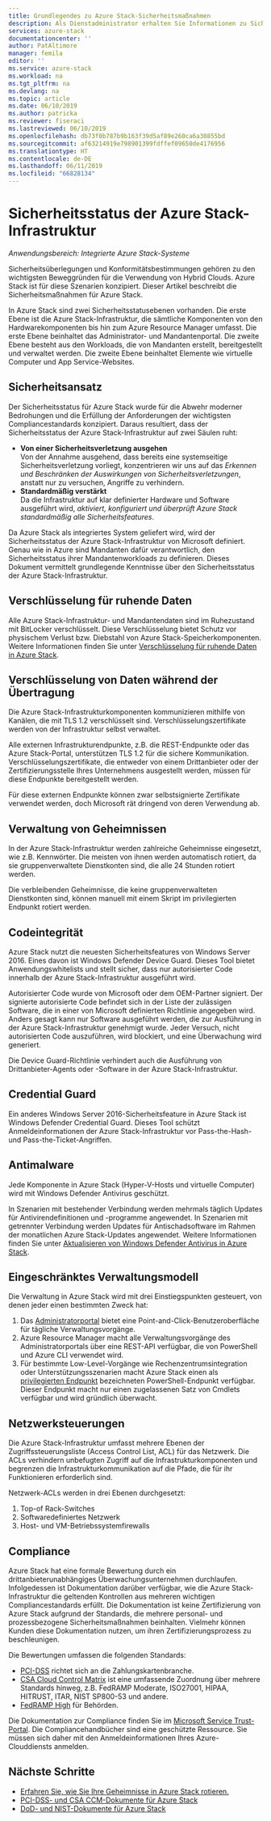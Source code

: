 ```yaml
---
title: Grundlegendes zu Azure Stack-Sicherheitsmaßnahmen
description: Als Dienstadministrator erhalten Sie Informationen zu Sicherheitsmaßnahmen, die auf Azure Stack angewendet werden
services: azure-stack
documentationcenter: ''
author: PatAltimore
manager: femila
editor: ''
ms.service: azure-stack
ms.workload: na
ms.tgt_pltfrm: na
ms.devlang: na
ms.topic: article
ms.date: 06/10/2019
ms.author: patricka
ms.reviewer: fiseraci
ms.lastreviewed: 06/10/2019
ms.openlocfilehash: db73f0b787b9b163f39d5af89e260ca6a30855bd
ms.sourcegitcommit: af63214919e798901399fdffef09650de4176956
ms.translationtype: HT
ms.contentlocale: de-DE
ms.lasthandoff: 06/11/2019
ms.locfileid: "66828134"
---
```

# <a name="azure-stack-infrastructure-security-posture"></a>Sicherheitsstatus der Azure Stack-Infrastruktur

*Anwendungsbereich: Integrierte Azure Stack-Systeme*

Sicherheitsüberlegungen und Konformitätsbestimmungen gehören zu den wichtigsten Beweggründen für die Verwendung von Hybrid Clouds. Azure Stack ist für diese Szenarien konzipiert. Dieser Artikel beschreibt die Sicherheitsmaßnahmen für Azure Stack.

In Azure Stack sind zwei Sicherheitsstatusebenen vorhanden. Die erste Ebene ist die Azure Stack-Infrastruktur, die sämtliche Komponenten von den Hardwarekomponenten bis hin zum Azure Resource Manager umfasst. Die erste Ebene beinhaltet das Administrator- und Mandantenportal. Die zweite Ebene besteht aus den Workloads, die von Mandanten erstellt, bereitgestellt und verwaltet werden. Die zweite Ebene beinhaltet Elemente wie virtuelle Computer und App Service-Websites.

## <a name="security-approach"></a>Sicherheitsansatz

Der Sicherheitsstatus für Azure Stack wurde für die Abwehr moderner Bedrohungen und die Erfüllung der Anforderungen der wichtigsten Compliancestandards konzipiert. Daraus resultiert, dass der Sicherheitsstatus der Azure Stack-Infrastruktur auf zwei Säulen ruht:

 - **Von einer Sicherheitsverletzung ausgehen**  
Von der Annahme ausgehend, dass bereits eine systemseitige Sicherheitsverletzung vorliegt, konzentrieren wir uns auf das *Erkennen und Beschränken der Auswirkungen von Sicherheitsverletzungen*, anstatt nur zu versuchen, Angriffe zu verhindern. 
 - **Standardmäßig verstärkt**  
Da die Infrastruktur auf klar definierter Hardware und Software ausgeführt wird, *aktiviert, konfiguriert und überprüft Azure Stack standardmäßig alle Sicherheitsfeatures*.

Da Azure Stack als integriertes System geliefert wird, wird der Sicherheitsstatus der Azure Stack-Infrastruktur von Microsoft definiert. Genau wie in Azure sind Mandanten dafür verantwortlich, den Sicherheitsstatus ihrer Mandantenworkloads zu definieren. Dieses Dokument vermittelt grundlegende Kenntnisse über den Sicherheitsstatus der Azure Stack-Infrastruktur.

## <a name="data-at-rest-encryption"></a>Verschlüsselung für ruhende Daten
Alle Azure Stack-Infrastruktur- und Mandantendaten sind im Ruhezustand mit BitLocker verschlüsselt. Diese Verschlüsselung bietet Schutz vor physischem Verlust bzw. Diebstahl von Azure Stack-Speicherkomponenten. Weitere Informationen finden Sie unter [Verschlüsselung für ruhende Daten in Azure Stack](azure-stack-security-bitlocker.md).

## <a name="data-in-transit-encryption"></a>Verschlüsselung von Daten während der Übertragung
Die Azure Stack-Infrastrukturkomponenten kommunizieren mithilfe von Kanälen, die mit TLS 1.2 verschlüsselt sind. Verschlüsselungszertifikate werden von der Infrastruktur selbst verwaltet. 

Alle externen Infrastrukturendpunkte, z.B. die REST-Endpunkte oder das Azure Stack-Portal, unterstützen TLS 1.2 für die sichere Kommunikation. Verschlüsselungszertifikate, die entweder von einem Drittanbieter oder der Zertifizierungsstelle Ihres Unternehmens ausgestellt werden, müssen für diese Endpunkte bereitgestellt werden. 

Für diese externen Endpunkte können zwar selbstsignierte Zertifikate verwendet werden, doch Microsoft rät dringend von deren Verwendung ab. 

## <a name="secret-management"></a>Verwaltung von Geheimnissen
In der Azure Stack-Infrastruktur werden zahlreiche Geheimnisse eingesetzt, wie z.B. Kennwörter. Die meisten von ihnen werden automatisch rotiert, da sie gruppenverwaltete Dienstkonten sind, die alle 24 Stunden rotiert werden.

Die verbleibenden Geheimnisse, die keine gruppenverwalteten Dienstkonten sind, können manuell mit einem Skript im privilegierten Endpunkt rotiert werden.

## <a name="code-integrity"></a>Codeintegrität
Azure Stack nutzt die neuesten Sicherheitsfeatures von Windows Server 2016. Eines davon ist Windows Defender Device Guard. Dieses Tool bietet Anwendungswhitelists und stellt sicher, dass nur autorisierter Code innerhalb der Azure Stack-Infrastruktur ausgeführt wird. 

Autorisierter Code wurde von Microsoft oder dem OEM-Partner signiert. Der signierte autorisierte Code befindet sich in der Liste der zulässigen Software, die in einer von Microsoft definierten Richtlinie angegeben wird. Anders gesagt kann nur Software ausgeführt werden, die zur Ausführung in der Azure Stack-Infrastruktur genehmigt wurde. Jeder Versuch, nicht autorisierten Code auszuführen, wird blockiert, und eine Überwachung wird generiert.

Die Device Guard-Richtlinie verhindert auch die Ausführung von Drittanbieter-Agents oder -Software in der Azure Stack-Infrastruktur.

## <a name="credential-guard"></a>Credential Guard
Ein anderes Windows Server 2016-Sicherheitsfeature in Azure Stack ist Windows Defender Credential Guard. Dieses Tool schützt Anmeldeinformationen der Azure Stack-Infrastruktur vor Pass-the-Hash- und Pass-the-Ticket-Angriffen.

## <a name="antimalware"></a>Antimalware
Jede Komponente in Azure Stack (Hyper-V-Hosts und virtuelle Computer) wird mit Windows Defender Antivirus geschützt.

In Szenarien mit bestehender Verbindung werden mehrmals täglich Updates für Antivirendefinitionen und -programme angewendet. In Szenarien mit getrennter Verbindung werden Updates für Antischadsoftware im Rahmen der monatlichen Azure Stack-Updates angewendet. Weitere Informationen finden Sie unter [Aktualisieren von Windows Defender Antivirus in Azure Stack](azure-stack-security-av.md).

## <a name="constrained-administration-model"></a>Eingeschränktes Verwaltungsmodell
Die Verwaltung in Azure Stack wird mit drei Einstiegspunkten gesteuert, von denen jeder einen bestimmten Zweck hat: 
1. Das [Administratorportal](azure-stack-manage-portals.md) bietet eine Point-and-Click-Benutzeroberfläche für tägliche Verwaltungsvorgänge.
2. Azure Resource Manager macht alle Verwaltungsvorgänge des Administratorportals über eine REST-API verfügbar, die von PowerShell und Azure CLI verwendet wird. 
3. Für bestimmte Low-Level-Vorgänge wie Rechenzentrumsintegration oder Unterstützungsszenarien macht Azure Stack einen als [privilegierten Endpunkt](azure-stack-privileged-endpoint.md) bezeichneten PowerShell-Endpunkt verfügbar. Dieser Endpunkt macht nur einen zugelassenen Satz von Cmdlets verfügbar und wird gründlich überwacht.

## <a name="network-controls"></a>Netzwerksteuerungen
Die Azure Stack-Infrastruktur umfasst mehrere Ebenen der Zugriffssteuerungsliste (Access Control List, ACL) für das Netzwerk. Die ACLs verhindern unbefugten Zugriff auf die Infrastrukturkomponenten und begrenzen die Infrastrukturkommunikation auf die Pfade, die für ihr Funktionieren erforderlich sind. 

Netzwerk-ACLs werden in drei Ebenen durchgesetzt:
1.  Top-of Rack-Switches
2.  Softwaredefiniertes Netzwerk
3.  Host- und VM-Betriebssystemfirewalls

## <a name="regulatory-compliance"></a>Compliance

Azure Stack hat eine formale Bewertung durch ein drittanbieterunabhängiges Überwachungsunternehmen durchlaufen. Infolgedessen ist Dokumentation darüber verfügbar, wie die Azure Stack-Infrastruktur die geltenden Kontrollen aus mehreren wichtigen Compliancestandards erfüllt. Die Dokumentation ist keine Zertifizierung von Azure Stack aufgrund der Standards, die mehrere personal- und prozessbezogene Sicherheitsmaßnahmen beinhalten. Vielmehr können Kunden diese Dokumentation nutzen, um ihren Zertifizierungsprozess zu beschleunigen.

Die Bewertungen umfassen die folgenden Standards:

- [PCI-DSS](https://www.pcisecuritystandards.org/pci_security/) richtet sich an die Zahlungskartenbranche.
- [CSA Cloud Control Matrix](https://cloudsecurityalliance.org/group/cloud-controls-matrix/#_overview) ist eine umfassende Zuordnung über mehrere Standards hinweg, z.B. FedRAMP Moderate, ISO27001, HIPAA, HITRUST, ITAR, NIST SP800-53 und andere.
- [FedRAMP High](https://www.fedramp.gov/fedramp-releases-high-baseline/) für Behörden.

Die Dokumentation zur Compliance finden Sie im [Microsoft Service Trust-Portal](https://servicetrust.microsoft.com/ViewPage/Blueprint). Die Compliancehandbücher sind eine geschützte Ressource. Sie müssen sich daher mit den Anmeldeinformationen Ihres Azure-Clouddiensts anmelden.

## <a name="next-steps"></a>Nächste Schritte

- [Erfahren Sie, wie Sie Ihre Geheimnisse in Azure Stack rotieren.](azure-stack-rotate-secrets.md)
- [PCI-DSS- und CSA CCM-Dokumente für Azure Stack](https://servicetrust.microsoft.com/ViewPage/TrustDocuments)
- [DoD- und NIST-Dokumente für Azure Stack](https://servicetrust.microsoft.com/ViewPage/Blueprint)
